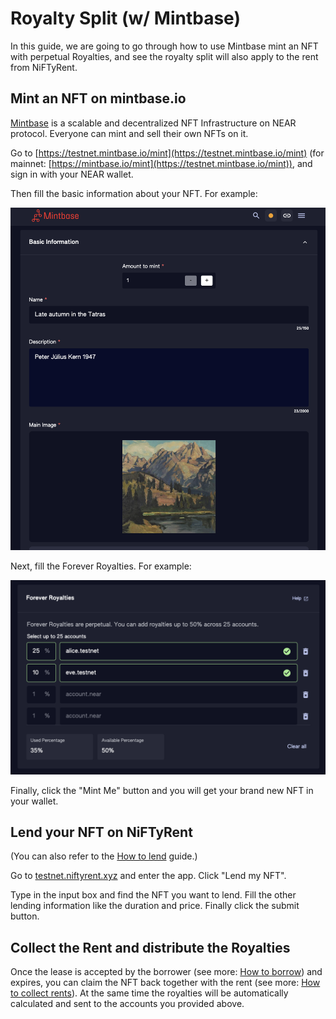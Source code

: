 # Royalty Split (w/ Mintbase)

In this guide, we are going to go through how to use Mintbase mint an NFT with perpetual Royalties, and see the royalty split will also apply to the rent from NiFTyRent.

## Mint an NFT on mintbase.io

[Mintbase](https://mintbase.io/) is a scalable and decentralized NFT Infrastructure on NEAR protocol. Everyone can mint and sell their own NFTs on it.

Go to [https://testnet.mintbase.io/mint](https://testnet.mintbase.io/mint) (for mainnet: [https://mintbase.io/mint](https://testnet.mintbase.io/mint)), and sign in with your NEAR wallet.&#x20;

Then fill the basic information about your NFT. For example:

![](<../.gitbook/assets/image (1).png>)

Next, fill the Forever Royalties. For example:

![](<../.gitbook/assets/image (1) (1) (1).png>)

Finally, click the "Mint Me" button and you will get your brand new NFT in your wallet.

## Lend your NFT on NiFTyRent

(You can also refer to the [How to lend](how-to-lend.md) guide.)

Go to [testnet.niftyrent.xyz](https://testnet.niftyrent.xyz) and enter the app. Click "Lend my NFT".

Type in the input box and find the NFT you want to lend. Fill the other lending information like the duration and price. Finally click the submit button.

## Collect the Rent and distribute the Royalties

Once the lease is accepted by the borrower (see more: [How to borrow](how-to-borrow.md)) and expires, you can claim the NFT back together with the rent (see more: [How to collect rents](how-to-collect-rents.md)). At the same time the royalties will be automatically calculated and sent to the accounts you provided above.

